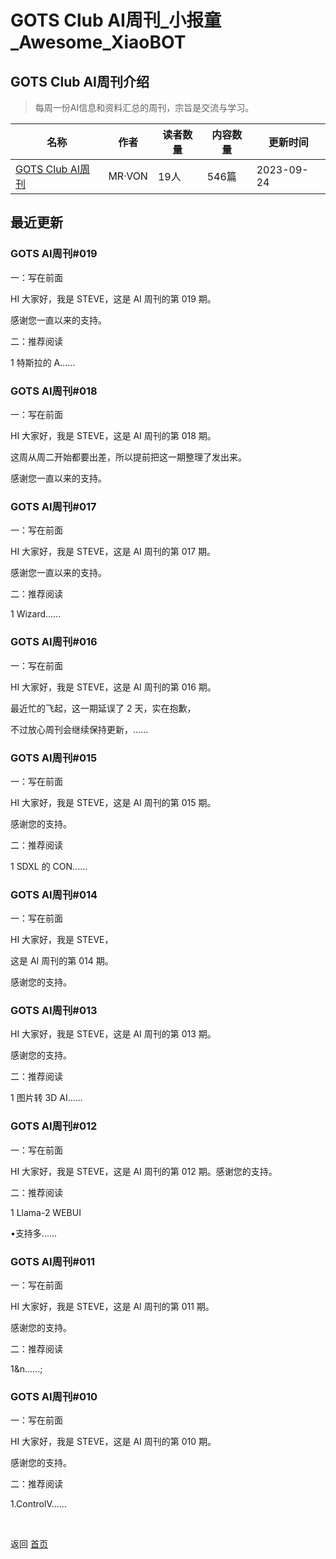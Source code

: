 # GOTS Club AI周刊_小报童_Awesome_XiaoBOT

## GOTS Club AI周刊介绍
> 每周一份AI信息和资料汇总的周刊，宗旨是交流与学习。  
  


|名称|作者|读者数量|内容数量|更新时间|
|---|---|---|---|---|
|[GOTS Club AI周刊](https://xiaobot.net/p/GOTSAI?refer=0b133df9-27dc-423b-8101-639049001c13)|MR·VON|19人|546篇|2023-09-24|

## 最近更新
### GOTS AI周刊#019

一：写在前面

HI 大家好，我是 STEVE，这是 AI 周刊的第 019 期。

感谢您一直以来的支持。

二：推荐阅读

1 特斯拉的 A......

### GOTS AI周刊#018

一：写在前面

HI 大家好，我是 STEVE，这是 AI 周刊的第 018 期。

这周从周二开始都要出差，所以提前把这一期整理了发出来。

感谢您一直以来的支持。

### GOTS AI周刊#017

一：写在前面

HI 大家好，我是 STEVE，这是 AI 周刊的第 017 期。

感谢您一直以来的支持。

二：推荐阅读

1 Wizard......

### GOTS AI周刊#016

一：写在前面

HI 大家好，我是 STEVE，这是 AI 周刊的第 016 期。

最近忙的飞起，这一期延误了 2 天，实在抱歉，

不过放心周刊会继续保持更新，......

### GOTS AI周刊#015

一：写在前面

HI 大家好，我是 STEVE，这是 AI 周刊的第 015 期。

感谢您的支持。

二：推荐阅读

1 SDXL 的 CON......

### GOTS AI周刊#014

一：写在前面

HI 大家好，我是 STEVE，

这是 AI 周刊的第 014 期。

感谢您的支持。

### GOTS AI周刊#013

HI 大家好，我是 STEVE，这是 AI 周刊的第 013 期。

感谢您的支持。

二：推荐阅读

1 图片转 3D AI......

### GOTS AI周刊#012

一：写在前面

HI 大家好，我是 STEVE，这是 AI 周刊的第 012 期。感谢您的支持。

二：推荐阅读

1 Llama-2 WEBUI

•支持多......

### GOTS AI周刊#011

一：写在前面

HI 大家好，我是 STEVE，这是 AI 周刊的第 011 期。

感谢您的支持。

二：推荐阅读

1&n......;

### GOTS AI周刊#010

一：写在前面

HI 大家好，我是 STEVE，这是 AI 周刊的第 010 期。

感谢您的支持。

二：推荐阅读

1.ControlV......


<a href="https://github.com/Reno9527/awesome-xiaobot" style="color: white; text-decoration: none;">awesome-xiaobot</a>

返回 [首页](../README.md)
